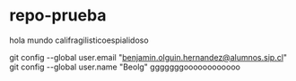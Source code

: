 # repo-prueba

hola mundo
califragilisticoespialidoso 

git config --global user.email "benjamin.olguin.hernandez@alumnos.sip.cl"
git config --global user.name "Beolg"
 gggggggoooooooooooo